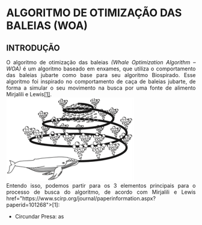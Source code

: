 <script src="https://polyfill.io/v3/polyfill.min.js?features=es6"></script> 
<script id="MathJax-script" async src="https://cdn.jsdelivr.net/npm/mathjax@3/es5/tex-mml-chtml.js"></script>

<h1>ALGORITMO DE OTIMIZAÇÃO DAS BALEIAS (WOA)</h1>

<h2>INTRODUÇÃO</h2>
 
<body>
 
<p align="justify"> 
 O algoritmo de otimização das baleias <i>(Whale Optimization Algorithm – WOA)</i> é um algoritmo baseado em enxames, que utiliza o comportamento das baleias jubarte como base para seu algoritmo Biospirado. Esse algoritmo foi inspirado no comportamento de caça de baleias jubarte, de forma a simular o seu movimento na busca por uma fonte de alimento Mirjalili e Lewis<a href="https://www.scirp.org/journal/paperinformation.aspx?paperid=101268">[1]</a>. <br>
 <img src="imgs_cap_3/Screenshot_2.png" alt="COMPORTAMENTO DE CAÇA DAS BALEIAS JUBARTE"> <br>
Entendo isso, podemos partir para os 3 elementos principais para o processo de busca do algoritmo, de acordo com Mirjalili e Lewis<a> href="https://www.scirp.org/journal/paperinformation.aspx?paperid=101268">[1]</a>:<br>
 <ul>
 <li>Circundar Presa: as </li>
 </ul>

 
</body>




